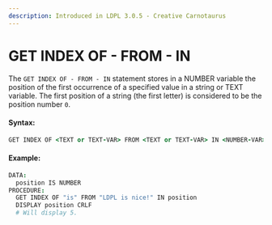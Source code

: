 ```yaml
---
description: Introduced in LDPL 3.0.5 - Creative Carnotaurus
---
```


# GET INDEX OF - FROM - IN

The `GET INDEX OF - FROM - IN` statement stores in a NUMBER variable the position of the first occurrence of a specified value in a string or TEXT variable. The first position of a string \(the first letter\) is considered to be the position number `0`.

#### Syntax:

```coffeescript
GET INDEX OF <TEXT or TEXT-VAR> FROM <TEXT or TEXT-VAR> IN <NUMBER-VAR>
```

#### Example:

```coffeescript
DATA:
  position IS NUMBER
PROCEDURE:
  GET INDEX OF "is" FROM "LDPL is nice!" IN position
  DISPLAY position CRLF
  # Will display 5.
```



